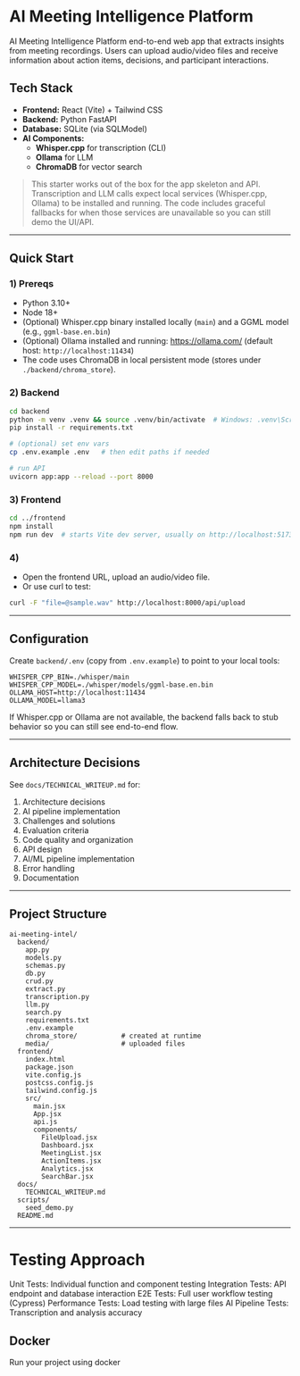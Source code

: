# AI Meeting Intelligence Platform

AI Meeting Intelligence Platform end-to-end web app that extracts  insights from meeting recordings. Users can upload audio/video files and receive information about action items, decisions, and participant interactions.

## Tech Stack
- **Frontend:** React (Vite) + Tailwind CSS
- **Backend:** Python FastAPI
- **Database:** SQLite (via SQLModel)
- **AI Components:**
  - **Whisper.cpp** for transcription (CLI)
  - **Ollama** for LLM 
  - **ChromaDB** for vector search

> This starter works out of the box for the app skeleton and API. Transcription and LLM calls expect local services (Whisper.cpp, Ollama) to be installed and running. The code includes graceful fallbacks for when those services are unavailable so you can still demo the UI/API.

---

## Quick Start

### 1) Prereqs
- Python 3.10+
- Node 18+
- (Optional) Whisper.cpp binary installed locally (`main`) and a GGML model (e.g., `ggml-base.en.bin`)
- (Optional) Ollama installed and running: https://ollama.com/ (default host: `http://localhost:11434`)
- The code uses ChromaDB in local persistent mode (stores under `./backend/chroma_store`).

### 2) Backend
```bash
cd backend
python -m venv .venv && source .venv/bin/activate  # Windows: .venv\Scripts\activate
pip install -r requirements.txt

# (optional) set env vars
cp .env.example .env   # then edit paths if needed

# run API
uvicorn app:app --reload --port 8000
```

### 3) Frontend
```bash
cd ../frontend
npm install
npm run dev  # starts Vite dev server, usually on http://localhost:5173
```

### 4) 
- Open the frontend URL, upload an audio/video file.
- Or use curl to test:
```bash
curl -F "file=@sample.wav" http://localhost:8000/api/upload
```

---

## Configuration

Create `backend/.env` (copy from `.env.example`) to point to your local tools:

```
WHISPER_CPP_BIN=./whisper/main
WHISPER_CPP_MODEL=./whisper/models/ggml-base.en.bin
OLLAMA_HOST=http://localhost:11434
OLLAMA_MODEL=llama3
```

If Whisper.cpp or Ollama are not available, the backend falls back to stub behavior so you can still see end-to-end flow.

---

## Architecture Decisions

See `docs/TECHNICAL_WRITEUP.md` for:
1. Architecture decisions
2. AI pipeline implementation
3. Challenges and solutions
4. Evaluation criteria
5. Code quality and organization
6. API design
7. AI/ML pipeline implementation
8. Error handling
9. Documentation

---

## Project Structure

```
ai-meeting-intel/
  backend/
    app.py
    models.py
    schemas.py
    db.py
    crud.py
    extract.py
    transcription.py
    llm.py
    search.py
    requirements.txt
    .env.example
    chroma_store/           # created at runtime
    media/                  # uploaded files
  frontend/
    index.html
    package.json
    vite.config.js
    postcss.config.js
    tailwind.config.js
    src/
      main.jsx
      App.jsx
      api.js
      components/
        FileUpload.jsx
        Dashboard.jsx
        MeetingList.jsx
        ActionItems.jsx
        Analytics.jsx
        SearchBar.jsx
  docs/
    TECHNICAL_WRITEUP.md
  scripts/
    seed_demo.py
  README.md
```

---
# Testing Approach

Unit Tests: Individual function and component testing
Integration Tests: API endpoint and database interaction
E2E Tests: Full user workflow testing (Cypress)
Performance Tests: Load testing with large files
AI Pipeline Tests: Transcription and analysis accuracy

## Docker

Run your project using docker
